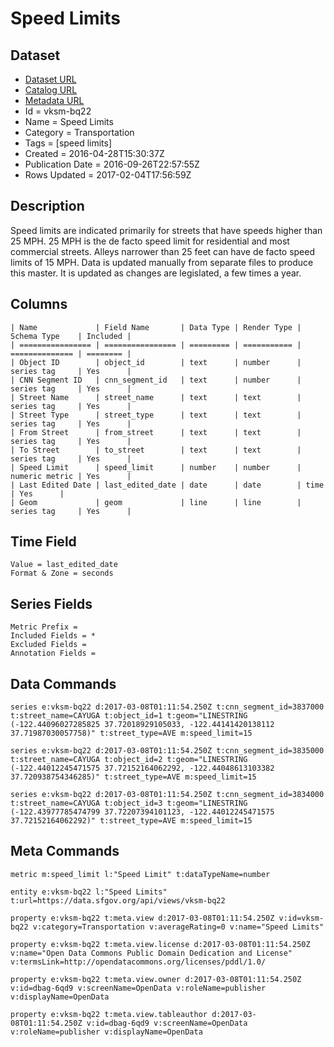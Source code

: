 # Speed Limits

## Dataset

* [Dataset URL](https://data.sfgov.org/api/views/vksm-bq22/rows.json?max_rows=100)
* [Catalog URL](https://catalog.data.gov/dataset/speed-limits)
* [Metadata URL](https://data.sfgov.org/api/views/vksm-bq22)
* Id = vksm-bq22
* Name = Speed Limits
* Category = Transportation
* Tags = [speed limits]
* Created = 2016-04-28T15:30:37Z
* Publication Date = 2016-09-26T22:57:55Z
* Rows Updated = 2017-02-04T17:56:59Z

## Description

Speed limits are indicated primarily for streets that have speeds higher than 25 MPH. 25 MPH is the de facto speed limit for residential and most commercial streets. Alleys narrower than 25 feet can have de facto speed limits of 15 MPH. Data is updated manually from separate files to produce this master. It is updated as changes are legislated, a few times a year.

## Columns

```ls
| Name             | Field Name       | Data Type | Render Type | Schema Type    | Included | 
| ================ | ================ | ========= | =========== | ============== | ======== | 
| Object ID        | object_id        | text      | number      | series tag     | Yes      | 
| CNN Segment ID   | cnn_segment_id   | text      | number      | series tag     | Yes      | 
| Street Name      | street_name      | text      | text        | series tag     | Yes      | 
| Street Type      | street_type      | text      | text        | series tag     | Yes      | 
| From Street      | from_street      | text      | text        | series tag     | Yes      | 
| To Street        | to_street        | text      | text        | series tag     | Yes      | 
| Speed Limit      | speed_limit      | number    | number      | numeric metric | Yes      | 
| Last Edited Date | last_edited_date | date      | date        | time           | Yes      | 
| Geom             | geom             | line      | line        | series tag     | Yes      | 
```

## Time Field

```ls
Value = last_edited_date
Format & Zone = seconds
```

## Series Fields

```ls
Metric Prefix = 
Included Fields = *
Excluded Fields = 
Annotation Fields = 
```

## Data Commands

```ls
series e:vksm-bq22 d:2017-03-08T01:11:54.250Z t:cnn_segment_id=3837000 t:street_name=CAYUGA t:object_id=1 t:geom="LINESTRING (-122.44096027285825 37.72018929105033, -122.44141420138112 37.71987030057758)" t:street_type=AVE m:speed_limit=15

series e:vksm-bq22 d:2017-03-08T01:11:54.250Z t:cnn_segment_id=3835000 t:street_name=CAYUGA t:object_id=2 t:geom="LINESTRING (-122.44012245471575 37.72152164062292, -122.44048613103382 37.720938754346285)" t:street_type=AVE m:speed_limit=15

series e:vksm-bq22 d:2017-03-08T01:11:54.250Z t:cnn_segment_id=3834000 t:street_name=CAYUGA t:object_id=3 t:geom="LINESTRING (-122.43977785474799 37.72207394101123, -122.44012245471575 37.72152164062292)" t:street_type=AVE m:speed_limit=15
```

## Meta Commands

```ls
metric m:speed_limit l:"Speed Limit" t:dataTypeName=number

entity e:vksm-bq22 l:"Speed Limits" t:url=https://data.sfgov.org/api/views/vksm-bq22

property e:vksm-bq22 t:meta.view d:2017-03-08T01:11:54.250Z v:id=vksm-bq22 v:category=Transportation v:averageRating=0 v:name="Speed Limits"

property e:vksm-bq22 t:meta.view.license d:2017-03-08T01:11:54.250Z v:name="Open Data Commons Public Domain Dedication and License" v:termsLink=http://opendatacommons.org/licenses/pddl/1.0/

property e:vksm-bq22 t:meta.view.owner d:2017-03-08T01:11:54.250Z v:id=dbag-6qd9 v:screenName=OpenData v:roleName=publisher v:displayName=OpenData

property e:vksm-bq22 t:meta.view.tableauthor d:2017-03-08T01:11:54.250Z v:id=dbag-6qd9 v:screenName=OpenData v:roleName=publisher v:displayName=OpenData
```